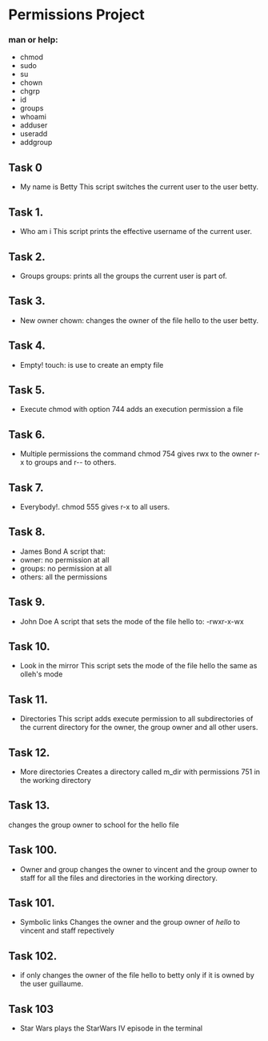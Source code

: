 # Permissions Project
### man or help:
* chmod
* sudo
* su
* chown
* chgrp
* id
* groups
* whoami
* adduser
* useradd
* addgroup

## Task 0
* My name is Betty
This script switches the current user to the user betty.

## Task 1.
* Who am i
This script prints the effective username of the current user.

## Task 2.
* Groups
groups: prints all the groups the current user is part of.

## Task 3.
* New owner
chown: changes the owner of the file hello to the user betty.

## Task 4.
* Empty!
touch: is use to create an empty file

## Task 5.
* Execute
chmod with option 744 adds an execution permission a file

## Task 6.
* Multiple permissions
the command chmod 754 gives rwx to the owner r-x to groups and  r-- to others.

## Task 7.
* Everybody!.
chmod 555 gives r-x to all users.

## Task 8.
* James Bond
A script that:
* owner: no permission at all
* groups: no permission at all
* others: all the permissions

## Task 9.
* John Doe
A script that sets the mode of the file hello to:
-rwxr-x-wx

## Task 10.
* Look in the mirror
This script sets the mode of the file hello the same as olleh's mode

## Task 11.
* Directories
This script adds execute permission to all subdirectories of the current directory for the owner, the group owner and all other users.

## Task 12.
* More directories
Creates a directory called m_dir with permissions 751 in the working directory

## Task 13.
changes the group owner to school for the hello file

## Task 100.
* Owner and group
changes the owner to vincent and the group owner to staff for all the files and directories in the working directory.

## Task 101.
* Symbolic links
Changes the owner and the group owner of _hello_ to vincent and staff repectively

## Task 102.
* if only
changes the owner of the file hello to betty only if it is owned by the user guillaume.

## Task 103
* Star Wars
plays the StarWars IV episode in the terminal
